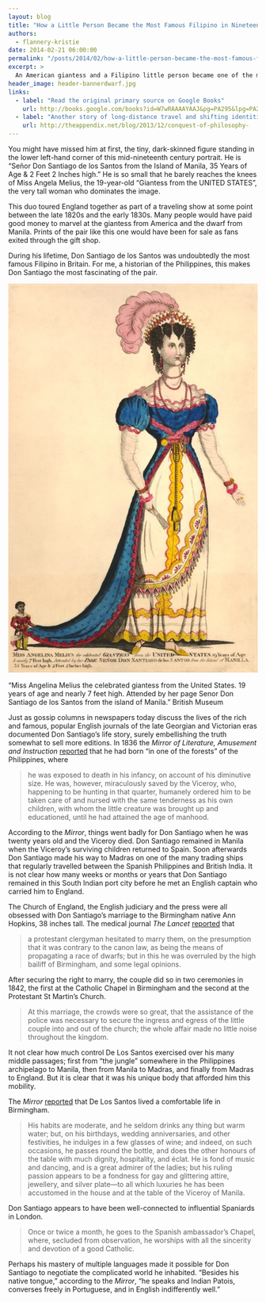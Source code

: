 ```yaml
---
layout: blog
title: "How a Little Person Became the Most Famous Filipino in Nineteenth-Century Britain"
authors:
  - flannery-kristie
date: 2014-02-21 06:00:00
permalink: "/posts/2014/02/how-a-little-person-became-the-most-famous-filipino-in-nineteenth-century-britain"
excerpt: >
  An American giantess and a Filipino little person became one of the most famous couples in 1820s England.
header_image: header-bannerdwarf.jpg
links: 
  - label: "Read the original primary source on Google Books"
    url: http://books.google.com/books?id=W7wRAAAAYAAJ&pg=PA295&lpg=PA295&dq=%22converses+freely+in+Portuguese,+and+in+English%22&source=bl&ots=U5qMYUeh-t&sig=kr3pBHARSUhglimV6JqgAyrNo-0&hl=en&sa=X&ei=m-wGU8LfCOri2AWA1YGADQ&ved=0CCYQ6AEwAA#v=onepage&q=%22converses%20freely%20in%20Portuguese%2C%20and%20in%20English%22&f=false
  - label: "Another story of long-distance travel and shifting identities: “An Indian Merchant in Marseille”"
    url: http://theappendix.net/blog/2013/12/conquest-of-philosophy-
---
```

You might have missed him at first, the tiny, dark-skinned figure standing in the lower left-hand corner of this mid-nineteenth century portrait. He is “Señor Don Santiago de los Santos from the Island of Manila, 35 Years of Age & 2 Feet 2 Inches high.” He is so small that he barely reaches the knees of Miss Angela Melius, the 19-year-old “Giantess from the UNITED STATES”, the very tall woman who dominates the image.

This duo toured England together as part of a traveling show at some point between the late 1820s and the early 1830s. Many people would have paid good money to marvel at the giantess from America and the dwarf from Manila. Prints of the pair like this one would have been for sale as fans exited through the gift shop.  

During his lifetime, Don Santiago de los Santos was undoubtedly the most famous Filipino in Britain. For me, a historian of the Philippines, this makes Don Santiago the most fascinating of the pair. 

<div class="inline-image">
  <a class="fancybox" href="/images/blog/2014/02/AN00345346_001_l-large.jpg">
    <img src="/images/blog/2014/02/AN00345346_001_l-medium.jpg" width="640" alt="puck" />
  </a>
  <p class="caption">
    “Miss Angelina Melius the celebrated giantess from the United States. 19 years of age and nearly 7 feet high. Attended by her page Senor Don Santiago de los Santos from the island of Manila.”
    <span class="credit">
      British Museum
    </span>
  </p>
</div>

Just as gossip columns in newspapers today discuss the lives of the rich and famous, popular English journals of the late Georgian and Victorian eras documented Don Santiago’s life story, surely embellishing the truth somewhat to sell more editions. In 1836 the *Mirror of Literature, Amusement and Instruction* [reported](http://books.google.com/books?id=31UYAQAAIAAJ&pg=PA294&lpg=PA294&dq=%22humanely+ordered+him+to+be+taken+care%22&source=bl&ots=Q04R8S_loy&sig=XH7LVcPCZaZZEanvXqW1n0L-BPs&hl=en&sa=X&ei=UOwGU9jiHMLi2AWLzYDIBg&ved=0CCkQ6AEwAQ#v=onepage&q=%22humanely%20ordered%20him%20to%20be%20taken%20care%22&f=false) that he had born “in one of the forests” of the Philippines, where   
>he was exposed to death in his infancy, on account of his diminutive size. He was, however, miraculously saved by the Viceroy, who, happening to be hunting in that quarter, humanely ordered him to be taken care of and nursed with the same tenderness as his own children, with whom the little creature was brought up and educationed, until he had attained the age of manhood.  

According to the *Mirror*, things went badly for Don Santiago when he was twenty years old and the Viceroy died. Don Santiago remained in Manila when the Viceroy’s surviving children returned to Spain. Soon afterwards Don Santiago made his way to Madras on one of the many trading ships that regularly travelled between the Spanish Philippines and British India. It is not clear how many weeks or months or years that Don Santiago remained in this South Indian port city before he met an English captain who carried him to England. 

The Church of England, the English judiciary and the press were all obsessed with Don Santiago’s marriage to the Birmingham native Ann Hopkins, 38 inches tall. The medical journal *The Lancet* [reported](http://books.google.com/books?id=8mw3AQAAMAAJ&pg=PA32&lpg=PA32&dq=%22on+the+presumption+that+it+was+contrary+to+the+canon+law%22&source=bl&ots=TlYDw5ycTA&sig=esoAnGGnwx3pw0b5hgberObKTo0&hl=en&sa=X&ei=O-wGU-eLEqfR2wWY5IHYBw&ved=0CCYQ6AEwAA#v=onepage&q=%22on%20the%20presumption%20that%20it%20was%20contrary%20to%20the%20canon%20law%22&f=false) that 

>a protestant clergyman hesitated to marry them, on the presumption that it was contrary to the canon law, as being the means of propagating a race of dwarfs; but in this he was overruled by the high bailiff of Birmingham, and some legal opinions.

After securing the right to marry, the couple did so in two ceremonies in 1842, the first at the Catholic Chapel in Birmingham and the second at the Protestant St Martin’s Church.
>At this marriage, the crowds were so great, that the assistance of the police was necessary to secure the ingress and egress of the little couple into and out of the church; the whole affair made no little noise throughout the kingdom.

It not clear how much control De Los Santos exercised over his many middle passages; first from “the jungle” somewhere in the Philippines archipelago to Manila, then from Manila to Madras, and finally from Madras to England. But it is clear that it was his unique body that afforded him this mobility.

The *Mirror* [reported](http://books.google.com/books?id=W7wRAAAAYAAJ&pg=PA295&lpg=PA295&dq=%22His+habits+are+moderate,+and+he+seldom+drinks%22&source=bl&ots=U5qMYUef7t&sig=25OWoVx97TkYh3_hS-pC-hSAZbI&hl=en&sa=X&ei=IuwGU5jAOvO02wWm04D4CQ&ved=0CCYQ6AEwAA#v=onepage&q=%22His%20habits%20are%20moderate%2C%20and%20he%20seldom%20drinks%22&f=false) that De Los Santos lived a comfortable life in Birmingham. 

>His habits are moderate, and he seldom drinks any thing but warm water; but, on his birthdays, wedding anniversaries, and other festivities, he indulges in a few glasses of wine; and indeed, on such occasions, he passes round the bottle, and does the other honours of the table with much dignity, hospitality, and éclat. He is fond of music and dancing, and is a great admirer of the ladies; but his ruling passion appears to be a fondness for gay and glittering attire, jewellery, and silver plate—to all which luxuries he has been accustomed in the house and at the table of the Viceroy of Manila.

Don Santiago appears to have been well-connected to influential Spaniards in London.

>Once or twice a month, he goes to the Spanish ambassador’s Chapel, where, secluded from observation, he worships with all the sincerity and devotion of a good Catholic.

Perhaps his mastery of multiple languages made it possible for Don Santiago to negotiate the complicated world he inhabited. “Besides his native tongue,” according to the *Mirror*, “he speaks and Indian Patois, converses freely in Portuguese, and in English indifferently well.”